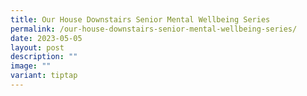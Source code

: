 ```yaml
---
title: Our House Downstairs Senior Mental Wellbeing Series
permalink: /our-house-downstairs-senior-mental-wellbeing-series/
date: 2023-05-05
layout: post
description: ""
image: ""
variant: tiptap
---
```


